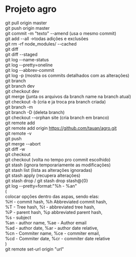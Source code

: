 # Projeto agro

git pull origin master  
git push origin master  
git commit -m "texto" --amend (usa o mesmo commit)  
git add --all  ->todas adições e exclusões  
git rm -rf node_modules/ --cached  
git diff  
git diff --staged  
git log --name-status  
git log --pretty=oneline  
git log --abbrev-commit  
git log -p (mostra os commits detalhados com as alterações)  
git branch  
git branch dev  
git checkout dev  
git merge <branch name> (junta os arquivos da branch name na branch atual)  
git checkout -b <name> (cria e ja troca pra branch criada)  
git branch -m <new name>  
git branch -D <name of branch> (deleta branch)  
git checkout --orphan site (cria branch em branco)  
git remote add <origin> <repository>  
git remote add origin https://github.com/tauan/agro.git  
git remote -v  
git push <origin> <branch>  
git merge --abort  
git diff -w  
git checkout <name file>  
git checkout <commit> (volta no tempo pro commit escolhido)  
git stash (ignora temporariamente as modificações)  
git stash list (lista as alterações ignoradas)  
git stash apply (recupera alterações)  
git stash drop <number of stash> / git stash drop stash@{0}  
git log --pretty=format:"%h - %an"   
(  
	colocar opções dentro das aspas, sendo elas:   
	%H - commit hash, %h Abbreviated commit hash,   
	%T - Tree hash, %t - abbreviated tree hash,   
	%P - parent hash, %p abbreviated parent hash,   
	%s - subject  
	%an - author name, %ae - Author email  
	%ad - author date, %ar - author date relative,  
	%cn - Commiter name, %ce - commiter email,  
	%cd - Commiter date, %cr - commiter date relative  
)   
git remote set-url origin "url"  